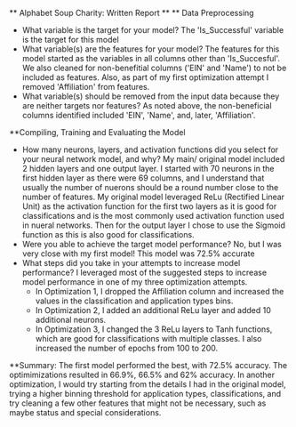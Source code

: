 ** Alphabet Soup Charity: Written Report **
** Data Preprocessing


*   What variable is the target for your model?
    The 'Is_Successful' variable is the target for this model
*   What variable(s) are the features for your model? The features for this model started as the variables in all columns other than 'Is_Succesful'. We also cleaned for non-benefitial columns ('EIN' and 'Name') to not be included as features. Also, as part of my first optimization attempt I removed 'Affiliation' from features.
* What variable(s) should be removed from the input data because they are neither targets nor features? As noted above, the non-beneficial columns identified included 'EIN', 'Name', and, later, 'Affiliation'.

**Compiling, Training and Evaluating the Model


*   How many neurons, layers, and activation functions did you select for your neural network model, and why? My main/ original model included 2 hidden layers and one output layer. I started with 70 neurons in the first hidden layer as there were 69 columns, and I understand that usually the number of nuerons should be a round number close to the number of features. My original model leveraged ReLu (Rectified Linear Unit) as the activation function for the first two layers as it is good for classifications and is the most commonly used activation function used in nueral networks. Then for the output layer I chose to use the Sigmoid function as this is also good for classifications.
*   Were you able to achieve the target model performance? No, but I was very close with my first model! This model was 72.5% accurate
*   What steps did you take in your attempts to increase model performance? I leveraged most of the suggested steps to increase model performance in one of my three optimization attempts.
      *   In Optimization 1, I dropped the Affiliation column and increased the values in the classification and application types bins.
      *   In Optimization 2, I added an additional ReLu layer and added 10 additional neurons.
      *   In Optimization 3, I changed the 3 ReLu layers to Tanh functions, which are good for classifications with multiple classes. I also increased the number of epochs from 100 to 200.

**Summary: The first model performed the best, with 72.5% accuracy. The optimimizations resulted in 66.9%, 66.5% and 62% accuracy. In another optimization, I would try starting from the details I had in the original model, trying a higher binning threshold for application types, classifications, and try cleaning a few other features that might not be necessary, such as maybe status and special considerations.